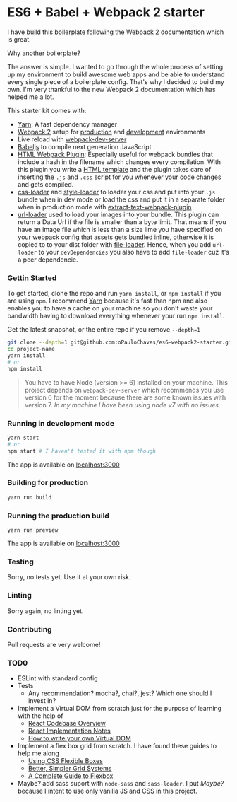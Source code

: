 # ES6 + Babel + Webpack 2 starter

I have build this boilerplate following the Webpack 2 documentation which is great.

Why another boilerplate?

The answer is simple. I wanted to go through the whole process of setting up my environment to build
awesome web apps and be able to understand every single piece of a boilerplate config. That's why I
decided to build my own. I'm very thankful to the new Webpack 2 documentation which has helped me a lot.

This starter kit comes with:

- [Yarn](https://yarnpkg.com/): A fast dependency manager
- [Webpack 2](https://webpack.js.org) setup for [production](./config/webpack.prod.js) and [development](./config/webpack.dev.js) environments
- Live reload with [webpack-dev-server](https://github.com/webpack/webpack-dev-server)
- [Babeljs](https://babeljs.io/) to compile next generation JavaScript
- [HTML Webpack Plugin](https://github.com/ampedandwired/html-webpack-plugin): Especially useful for webpack bundles that include a hash in the filename which changes every compilation. With this plugin you write a [HTML template](./src/index.html) and the plugin takes care of inserting the `.js` and `.css` script for you whenever your code changes and gets compiled.
- [css-loader](https://github.com/webpack/css-loader) and [style-loader](https://github.com/webpack/style-loader) to loader your css and put into your `.js` bundle when in dev mode or load the css and put it in a separate folder when in production mode with [extract-text-webpack-plugin](https://github.com/webpack/extract-text-webpack-plugin)
- [url-loader](https://github.com/webpack/url-loader) used to load your images into your bundle. This plugin can return a Data Url if the file is smaller than a byte limit. That means if you have an image file which is less than a size lime you have specified on your webpack config that assets gets bundled inline, otherwise it is copied to to your dist folder with [file-loader](https://github.com/webpack/file-loader). Hence, when you add `url-loader` to your `devDependencies` you also have to add `file-loader` cuz it's a peer dependencie.

### Gettin Started

To get started, clone the repo and run `yarn install`, or `npm install` if you are using `npm`. I recommend [Yarn](https://yarnpkg.com/) because it's fast than npm and also enables you to have a cache on your machine so you don't waste your bandwidth having to download everything whenever your run `npm install`.

Get the latest snapshot, or the entire repo if you remove `--depth=1`
```sh
git clone --depth=1 git@github.com:oPauloChaves/es6-webpack2-starter.git project-name
cd project-name
yarn install
# or
npm install
```

> You have to have Node (version >= 6) installed on your machine. This project depends on `webpack-dev-server` which recommends you use version 6 for the moment because there are some known issues with version 7. *In my machine I have been using node v7 with no issues.*

### Running in development mode
```sh
yarn start
# or
npm start # I haven't tested it with npm though
```

The app is available on [localhost:3000](http://localhost:3000)

### Building for production
```sh
yarn run build
```

### Running the production build
```
yarn run preview
```

The app is available on [localhost:3000](http://localhost:3000)

### Testing

Sorry, no tests yet. Use it at your own risk.

### Linting

Sorry again, no linting yet.

### Contributing

Pull requests are very welcome!

### TOD0

- ESLint with standard config
- Tests
  - Any recommendation? mocha?, chai?, jest? Which one should I invest in?
- Implement a Virtual DOM from scratch just for the purpose of learning with the help of
  - [React Codebase Overview](https://facebook.github.io/react/contributing/codebase-overview.html)
  - [React Implementation Notes](https://facebook.github.io/react/contributing/implementation-notes.html)
  - [How to write your own Virtual DOM](https://medium.com/@deathmood/how-to-write-your-own-virtual-dom-ee74acc13060)
- Implement a flex box grid from scratch. I have found these guides to help me along
  - [Using CSS Flexible Boxes](https://developer.mozilla.org/en-US/docs/Web/CSS/CSS_Flexible_Box_Layout/Using_CSS_flexible_boxes)
  - [Better, Simpler Grid Systems](https://philipwalton.github.io/solved-by-flexbox/demos/grids/)
  - [A Complete Guide to Flexbox](https://css-tricks.com/snippets/css/a-guide-to-flexbox/)
- Maybe? add sass suport with `node-sass` and `sass-loader`. I put *Maybe?* because I intent to use only vanilla JS and CSS in this project.

